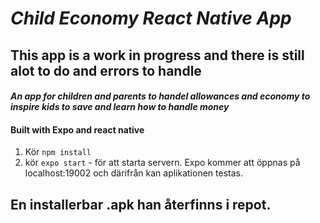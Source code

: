 
# _Child Economy React Native App_

## This app is a work in progress and there is still alot to do and errors to handle

#### _An app for children and parents to handel allowances and economy to inspire kids to save and learn how to handle money_

#### Built with Expo and react native

1. Kör <code>npm install</code>
2. kör <code>expo start</code> - för att starta servern. Expo kommer att öppnas på localhost:19002 och därifrån kan aplikationen testas.

## En installerbar .apk han återfinns i repot.
